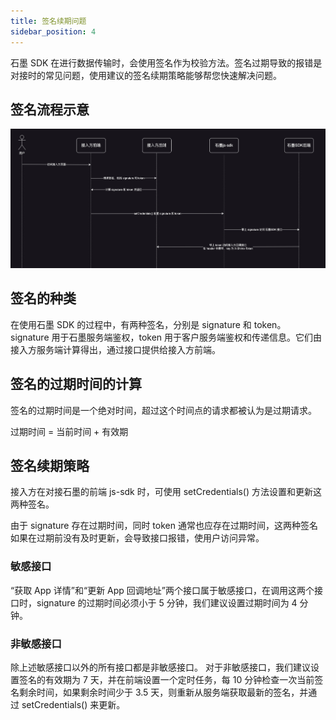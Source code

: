 ```yaml
---
title: 签名续期问题
sidebar_position: 4
---
```


石墨 SDK 在进行数据传输时，会使用签名作为校验方法。签名过期导致的报错是对接时的常见问题，使用建议的签名续期策略能够帮您快速解决问题。

## 签名流程示意

![callback-gateway](./../image/skd-signature.png)

## 签名的种类

在使用石墨 SDK 的过程中，有两种签名，分别是 signature 和 token。
signature 用于石墨服务端鉴权，token 用于客户服务端鉴权和传递信息。它们由接入方服务端计算得出，通过接口提供给接入方前端。

## 签名的过期时间的计算

签名的过期时间是一个绝对时间，超过这个时间点的请求都被认为是过期请求。

过期时间 = 当前时间 + 有效期

## 签名续期策略

接入方在对接石墨的前端 js-sdk 时，可使用 setCredentials() 方法设置和更新这两种签名。

由于 signature 存在过期时间，同时 token 通常也应存在过期时间，这两种签名如果在过期前没有及时更新，会导致接口报错，使用户访问异常。

### 敏感接口

“获取 App 详情”和“更新 App 回调地址”两个接口属于敏感接口，在调用这两个接口时，signature 的过期时间必须小于 5 分钟，我们建议设置过期时间为 4 分钟。

### 非敏感接口

除上述敏感接口以外的所有接口都是非敏感接口。
对于非敏感接口，我们建议设置签名的有效期为 7 天，并在前端设置一个定时任务，每 10 分钟检查一次当前签名剩余时间，如果剩余时间少于 3.5 天，则重新从服务端获取最新的签名，并通过 setCredentials() 来更新。
